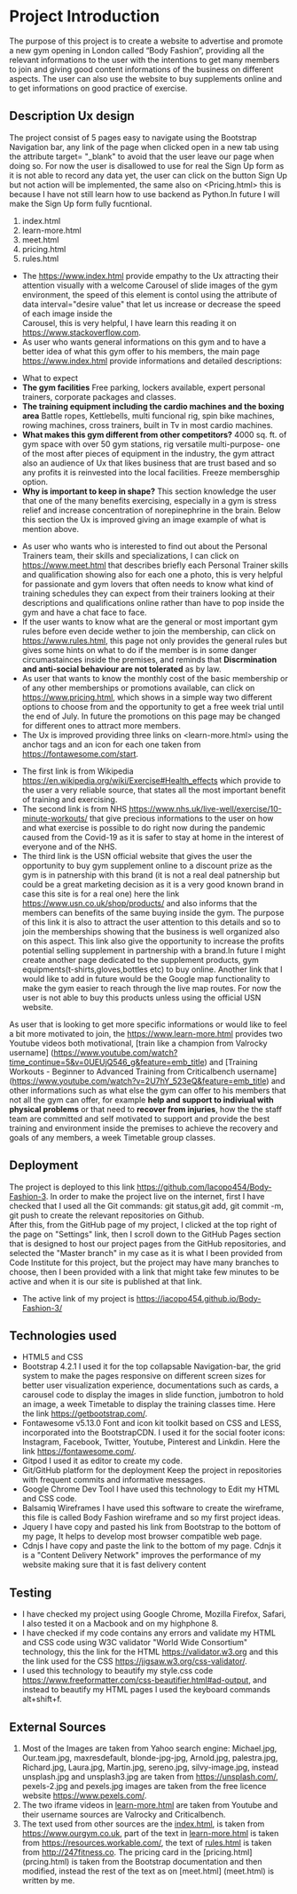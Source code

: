 # Project  Introduction 
The purpose of this project is to create a website to advertise and promote a new gym opening in London called “Body Fashion”, providing all the relevant informations to the user with the intentions to get many members to join and giving good content informations of the business on different aspects.
The user can also use the website to buy supplements online and to get informations on good practice of exercise.


## Description Ux design 
The project consist of 5 pages easy to navigate using the Bootstrap Navigation bar, any link of the page when clicked open in a new tab using the attribute target= "_blank" to avoid that the user leave our page when doing so.
For now the user is disallowed to use for real the Sign Up form as it is not able to record any data yet, the user can click on the button Sign Up but not action will be implemented, the same also on <Pricing.html> this is because I have not still learn how to use backend as Python.In future I will make the Sign Up form fully fucntional.


1. index.html     
2. learn-more.html
3. meet.html
4. pricing.html
5. rules.html

* The  <https://www.index.html>  provide empathy to the Ux attracting their attention visually with a welcome Carousel of slide images of the gym environment, the speed of this element is contol using the attribute of data interval="desire value" that let us increase or decrease the speed of each image inside the <div> Carousel, this is very helpful, I have learn this reading it on <https://www.stackoverflow.com>. 
* As user who wants general informations on this gym and to have a better idea of what this gym offer to his members, the main page <https://www.index.html> provide informations and detailed descriptions: 
- What to expect
- **The gym facilities**
Free parking, lockers available, expert personal trainers, corporate packages and classes.
- **The training equipment including the cardio machines and the boxing area** 
Battle ropes, Kettlebells, multi funcional rig, spin bike machines, rowing machines, cross trainers, built in Tv in most cardio machines.  
- **What makes this gym different from other competitors?**
4000 sq. ft. of gym space with over 50 gym stations, rig versatile multi-purpose- one of the most after pieces of equipment in the industry, the gym attract also an audience of Ux that likes business that are trust based and so any profits it is reinvested into the local facilities.
Freeze membersghip option. 
- **Why is important to keep in shape?**
This section knowledge the user that one of the many benefits exercising, especially in a gym is stress relief and increase concentration of norepinephrine in the brain.
Below this section the Ux is improved giving an image example of what is mention above.


* As user who wants who is interested to find out about the Personal Trainers team, their skills and specializations, I can click on <https://www.meet.html> that describes briefly each Personal Trainer skills and qualification showing also for each one a photo, this is very helpful for passionate and gym lovers that often needs to know what kind of training schedules they can expect from their trainers looking at their descriptions and qualifications online rather than have to pop inside the gym and have a chat face to face. 
* If the user wants to know what are the general or most important gym rules before even decide wether to join the membership, can click on <https://www.rules.html>, this page not only provides the general rules but gives some hints on what to do if the member is in some danger circumastainces inside the premises, and reminds that **Discrmination and anti-social behaviour are not tolerated** as by law.  
* As user that wants to know the monthly cost of the basic membership or of any other memberships or promotions available, can click on <https://www.pricing.html>, which shows in a simple way two different options to choose from and the opportunity to get a free week trial until the end of July.
In future the promotions on this page may be changed for different ones to attract more members.
* The Ux is improved providing three links on <learn-more.html> using the anchor tags <a> and an icon for each one taken from <https://fontawesome.com/start>.
- The first link is from Wikipedia <https://en.wikipedia.org/wiki/Exercise#Health_effects> which provide to the user a very reliable source, that states all the most important benefit of training and exercising.
- The second link is from NHS <https://www.nhs.uk/live-well/exercise/10-minute-workouts/> that give precious informations to the user on how and what exercise is possible to do right now during the pandemic caused from the Covid-19 as it is safer to stay at home in the interest of everyone and of the NHS.
- The third link is the USN official website that gives the user the opportunity to buy gym supplement online to a discount prize as the gym is in patnership with this brand (it is not a real deal patnership but could be a great marketing decision as it is a very good known brand in case this site is for a real one) here the link <https://www.usn.co.uk/shop/products/> and also informs that the members can benefits of the same buying inside the gym.
The purpose of this link it is also to attract the user attention to this details and so to join the memberships showing that the business is well organized also on this aspect. This link also give the opportunity to increase the profits potential selling supplement in partnership with a brand.In future I might create another page dedicated to the supplement products, gym equipments(t-shirts,gloves,bottles etc) to buy online.
Another link that I would like to add in future would be the Google map functionality to make the gym easier to reach through the live map routes.
For now the user is not able to buy this products unless using the official USN website. 

As user that is looking to get more specific informations or would like to feel a bit more motivated to join, the <https://www.learn-more.html> provides two Youtube videos both motivational, [train like a champion from Valrocky username] (https://www.youtube.com/watch?time_continue=5&v=0UEUjQ546_g&feature=emb_title) and [Training Workouts - Beginner to Advanced Training from Criticalbench username] (https://www.youtube.com/watch?v=2U7hY_523eQ&feature=emb_title) and other informations such as what else the gym can offer to his members that not all the gym can offer, for example **help and support to indiviual with physical problems** or that need to **recover from injuries**, how the the staff team are committed and self motivated to support and provide the best training and environment inside the premises to achieve the recovery and goals of any members, a week Timetable group classes.

## Deployment
The project is deployed to this link <https://github.com/Iacopo454/Body-Fashion-3>.
In order to make the project live on the internet, first I have checked that I used all the Git commands: git status,git add, git commit -m, git push to create the relevant repositories on Github.  
After this, from the GitHub page of my project, I clicked at the top right of the page on "Settings" link, then I scroll down to the GitHub Pages section that is designed to host our project pages from the GitHub repositories, and selected the "Master branch" in my case as it is what I been provided from Code Institute for this project, but the project may have many branches to choose, then I been provided with a link that might take few minutes to be active and when it is our site is published at that link. 
* The active link of my project is <https://iacopo454.github.io/Body-Fashion-3/>
## Technologies used
* HTML5 and CSS
* Bootstrap 4.2.1 
I used it for the top collapsable Navigation-bar, the grid system to make the pages responsive on different screen sizes for better user visualization experience, documentations such as cards, a carousel code to display the images in slide function, jumbotron to hold an image, a week Timetable to display the training classes time. Here the link <https://getbootstrap.com/>.
* Fontawesome v5.13.0
Font and icon kit toolkit based on CSS and LESS, incorporated into the BootstrapCDN. I used it for the social footer icons: Instagram, Facebook, Twitter, Youtube, Pinterest and Linkdin.
Here the link <https://fontawesome.com/>.
* Gitpod
I used it as editor to create my code.
* Git/GitHub platform for the deployment
Keep the project in repositories with frequent commits and informative messages.
* Google Chrome Dev Tool 
I have used this technology to Edit my HTML and CSS code.
* Balsamiq Wireframes 
I have used this software to create the wireframe, this file is called Body Fashion wireframe and so my first project ideas.
* Jquery 
I have copy and pasted his link from Bootstrap to the bottom of my page, It helps to develop most browser compatible web page.
* Cdnjs
I have copy and paste the link to the bottom of my page.
Cdnjs it is a "Content Delivery Network" improves the performance of my website making sure that it is fast delivery content 
## Testing
* I have checked my project using Google Chrome, Mozilla Firefox, Safari, I also tested it on a Macbook and on my highphone 8.
* I have checked if my code contains any errors and validate my HTML and CSS code using W3C validator "World Wide Consortium" technology, this the link for the HTML <https://validator.w3.org> and this the link used for the CSS <https://jigsaw.w3.org/css-validator/>.
* I used this technology to beautify my style.css code <https://www.freeformatter.com/css-beautifier.html#ad-output>, and instead to beautify my HTML pages I used the keyboard commands alt+shift+f.  
## External Sources
1. Most of the Images are taken from Yahoo search engine: Michael.jpg, Our.team.jpg, maxresdefault, blonde-jpg-jpg, Arnold.jpg, palestra.jpg, Richard.jpg, Laura.jpg, Martin.jpg, sereno.jpg, silvy-image.jpg, instead unsplash.jpg and unsplash3.jpg are taken from <https://unsplash.com/>, pexels-2.jpg and pexels.jpg images are taken from the free licence website <https://www.pexels.com/>.
2. The two iframe videos in [learn-more.html](learn-more.html) are taken from Youtube and their username sources are Valrocky and Criticalbench.
3. The text used from other sources are the [index.html](index.html), is taken from <https://www.ourgym.co.uk>, part of the text in [learn-more.html](learn-more.html) is taken from <https://resources.workable.com/>, the text of [rules.html](rules.html) is taken from <http://247fitness.co>.
The pricing card in the [pricing.html] (prcing.html) is taken from the Bootstrap documentation and then modified, instead the rest of the text as on [meet.html] (meet.html) is written by me. 
